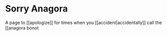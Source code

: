 Sorry Anagora
==============

A page to [[apologize]] for times when you [[accident|accidentally]] call the [[anagora bonot 